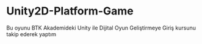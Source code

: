 # Unity2D-Platform-Game
Bu oyunu BTK Akademideki Unity ile Dijital Oyun Geliştirmeye Giriş kursunu takip ederek yaptım

